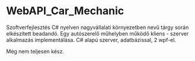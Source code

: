 # WebAPI_Car_Mechanic



Szoftverfejlesztés C# nyelven nagyvállalati környezetben nevű tárgy során elkészített beadandó. 
Egy autószerelő műhelyben működő kliens - szerver alkalmazás implementálása.
C# alapú szerver, adatbázissal, 2 wpf-el.

Még nem teljesen kész.

